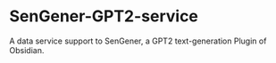 # SenGener-GPT2-service
A data service support to SenGener, a GPT2 text-generation Plugin of Obsidian.
